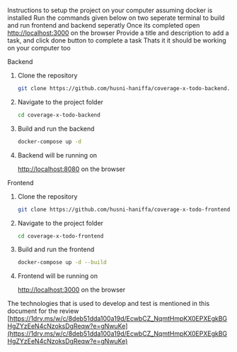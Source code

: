 Instructions to setup the project on your computer assuming docker is installed
Run the commands given below on two seperate terminal to build and run frontend and backend seperatly
Once its completed open [http://localhost:3000](http://localhost:3000) on the browser
Provide a title and description to add a task, and click done button to complete a task 
Thats it it should be working on your computer too

Backend

1. Clone the repository
   
   ```bash
   git clone https://github.com/husni-haniffa/coverage-x-todo-backend.git
   ```

2. Navigate to the project folder
   
   ```bash
   cd coverage-x-todo-backend
   ```

3. Build and run the backend

   ```bash
   docker-compose up -d
   ```

4. Backend will be running on

   [http://localhost:8080](http://localhost:8080) on the browser

Frontend

1. Clone the repository
   
   ```bash
   git clone https://github.com/husni-haniffa/coverage-x-todo-frontend.git
   ```

2. Navigate to the project folder
   
   ```bash
   cd coverage-x-todo-frontend
   ```

3. Build and run the frontend

   ```bash
   docker-compose up -d --build
   ```

4. Frontend will be running on

   [http://localhost:3000](http://localhost:3000) on the browser

The technologies that is used to develop and test is mentioned in this document for the review [https://1drv.ms/w/c/8deb51dda100a19d/EcwbCZ_NqmtHmpKX0EPXEgkBGHgZYzEeN4cNzoksDgReqw?e=gNwuKe](https://1drv.ms/w/c/8deb51dda100a19d/EcwbCZ_NqmtHmpKX0EPXEgkBGHgZYzEeN4cNzoksDgReqw?e=gNwuKe)


   
   

